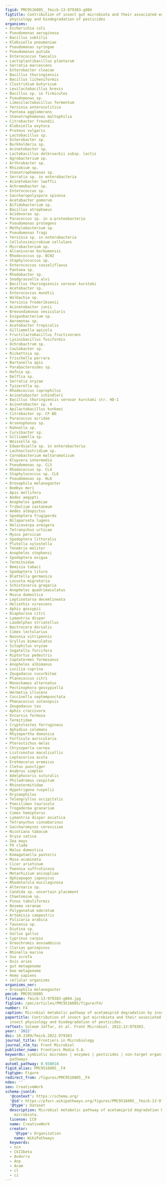 ```yaml
---
figid: PMC9516005__fmicb-13-979383-g004
figtitle: Contribution of insect gut microbiota and their associated enzymes in insect
  physiology and biodegradation of pesticides
organisms:
- Escherichia coli
- Pseudomonas aeruginosa
- Bacillus subtilis
- Klebsiella pneumoniae
- Pseudomonas syringae
- Pseudomonas putida
- Enterococcus faecalis
- Lactiplantibacillus plantarum
- Serratia marcescens
- Enterobacter cloacae
- Bacillus thuringiensis
- Bacillus licheniformis
- Clostridium butyricum
- Levilactobacillus brevis
- Bacillus sp. in firmicutes
- Pseudomonas sp.
- Limosilactobacillus fermentum
- Yersinia enterocolitica
- Pantoea agglomerans
- Stenotrophomonas maltophilia
- Citrobacter freundii
- Klebsiella oxytoca
- Proteus vulgaris
- Lactobacillus sp.
- Enterobacter sp.
- Burkholderia sp.
- Acinetobacter sp.
- Lactobacillus delbrueckii subsp. lactis
- Agrobacterium sp.
- Arthrobacter sp.
- Rhizobium sp.
- Stenotrophomonas sp.
- Serratia sp. in enterobacteria
- Acinetobacter lwoffii
- Achromobacter sp.
- Enterococcus sp.
- Saccharopolyspora spinosa
- Acetobacter pomorum
- Bifidobacterium sp.
- Bacillus atrophaeus
- Acidovorax sp.
- Paracoccus sp. in a-proteobacteria
- Pseudomonas protegens
- Methylobacterium sp.
- Pseudomonas fragi
- Yersinia sp. in enterobacteria
- Cellulosimicrobium cellulans
- Microbacterium sp.
- Alcanivorax borkumensis
- Rhodococcus sp. BCH2
- Staphylococcus sp.
- Enterococcus casseliflavus
- Pantoea sp.
- Rhodobacter sp.
- Snodgrassella alvi
- Bacillus thuringiensis serovar kurstaki
- Acetobacter sp.
- Enterococcus mundtii
- Wolbachia sp.
- Yersinia frederiksenii
- Acinetobacter junii
- Brevundimonas vesicularis
- Exiguobacterium sp.
- Aeromonas sp.
- Acetobacter tropicalis
- Gilliamella apicola
- Fructilactobacillus fructivorans
- Lysinibacillus fusiformis
- Ochrobactrum sp.
- Caulobacter sp.
- Rickettsia sp.
- Frischella perrara
- Bartonella apis
- Parabacteroides sp.
- Hafnia sp.
- Delftia sp.
- Serratia oryzae
- Tyzzerella sp.
- Rhodococcus coprophilus
- Acinetobacter schindleri
- Bacillus thuringiensis serovar kurstaki str. HD-1
- Acinetobacter sp. 4
- Apilactobacillus kunkeei
- Citrobacter sp. CF-BD
- Paracoccus acridae
- Arsenophonus sp.
- Rahnella sp.
- Curvibacter sp.
- Gilliamella sp.
- Weissella sp.
- Edwardsiella sp. in enterobacteria
- Lachnoclostridium sp.
- Carnobacterium maltaromaticum
- Kluyvera intermedia
- Pseudomonas sp. CL5
- Rhodococcus sp. CL4
- Staphylococcus sp. CL6
- Pseudomonas sp. HL6
- Drosophila melanogaster
- Bombyx mori
- Apis mellifera
- Aedes aegypti
- Anopheles gambiae
- Tribolium castaneum
- Aedes albopictus
- Spodoptera frugiperda
- Nilaparvata lugens
- Helicoverpa armigera
- Tetranychus urticae
- Myzus persicae
- Spodoptera littoralis
- Plutella xylostella
- Tenebrio molitor
- Anopheles stephensi
- Spodoptera exigua
- Termitoidae
- Bemisia tabaci
- Spodoptera litura
- Blattella germanica
- Locusta migratoria
- Schistocerca gregaria
- Anopheles quadrimaculatus
- Musca domestica
- Leptinotarsa decemlineata
- Heliothis virescens
- Aphis gossypii
- Diaphorina citri
- Lymantria dispar
- Laodelphax striatellus
- Bactrocera dorsalis
- Cimex lectularius
- Nasonia vitripennis
- Gryllus bimaculatus
- Sitophilus oryzae
- Sogatella furcifera
- Riptortus pedestris
- Coptotermes formosanus
- Anopheles albimanus
- Lucilia cuprina
- Zeugodacus cucurbitae
- Planococcus citri
- Monochamus alternatus
- Pectinophora gossypiella
- Hermetia illucens
- Coccinella septempunctata
- Phenacoccus solenopsis
- Zeugodacus tau
- Aphis craccivora
- Encarsia formosa
- Termitidae
- Cryptolestes ferrugineus
- Aphidius colemani
- Rhyzopertha dominica
- Forficula auricularia
- Pterostichus melas
- Chrysoperla carnea
- Listronotus maculicollis
- Leptocorisa acuta
- Eretmocerus eremicus
- Cletus punctiger
- Anabrus simplex
- Adelphocoris suturalis
- Philodromus cespitum
- Rhinotermitidae
- Hypotrigona ruspolii
- Oryzaephilus
- Teleogryllus occipitalis
- Poecilimon tauricola
- Trogoderma granarium
- Cimex hemipterus
- Lymantria dispar asiatica
- Tetranychus cinnabarinus
- Saccharomyces cerevisiae
- Nicotiana tabacum
- Oryza sativa
- Zea mays
- PX clade
- Malus domestica
- Komagataella pastoris
- Musa acuminata
- Cicer arietinum
- Paeonia suffruticosa
- Metarhizium anisopliae
- Ophiopogon japonicus
- Rhodotorula mucilaginosa
- Alternaria sp.
- Candida sp. uncertain placement
- Chaetomium sp.
- Pinus tabuliformis
- Nosema ceranae
- Polygonatum odoratum
- Artemisia campestris
- Pulicaria arabica
- Tausonia sp.
- Diutina sp.
- Gallus gallus
- Cyprinus carpio
- Oreochromis mossambicus
- Clarias gariepinus
- Rhinella marina
- Sus scrofa
- Ovis aries
- gut metagenome
- bee metagenome
- Homo sapiens
- cellular organisms
organisms_ner:
- Drosophila melanogaster
pmcid: PMC9516005
filename: fmicb-13-979383-g004.jpg
figlink: /pmc/articles/PMC9516005/figure/F4/
number: F4
caption: Microbial metabolic pathway of acetamiprid degradation by insect gut microbiota.
papertitle: Contribution of insect gut microbiota and their associated enzymes in
  insect physiology and biodegradation of pesticides.
reftext: Saleem Jaffar, et al. Front Microbiol. 2022;13:979383.
year: '2022'
doi: 10.3389/fmicb.2022.979383
journal_title: Frontiers in Microbiology
journal_nlm_ta: Front Microbiol
publisher_name: Frontiers Media S.A.
keywords: symbiotic microbes | enzymes | pesticides | non-target organisms | metabolic
  pathways
automl_pathway: 0.938018
figid_alias: PMC9516005__F4
figtype: Figure
redirect_from: /figures/PMC9516005__F4
ndex: ''
seo: CreativeWork
schema-jsonld:
  '@context': https://schema.org/
  '@id': https://pfocr.wikipathways.org/figures/PMC9516005__fmicb-13-979383-g004.html
  '@type': Dataset
  description: Microbial metabolic pathway of acetamiprid degradation by insect gut
    microbiota.
  license: CC0
  name: CreativeWork
  creator:
    '@type': Organization
    name: WikiPathways
  keywords:
  - ncn
  - CkIIbeta
  - Andorra
  - Anp
  - Acam
  - cl
  - ci
---
```

